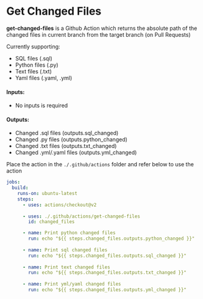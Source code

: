# Get Changed Files


**get-changed-files**  is a Github Action which returns the absolute path of the changed files in current branch from the target branch (on Pull Requests)

Currently supporting:
 - SQL files (.sql)
 - Python files (.py)
 - Text files (.txt)
 - Yaml files (.yaml, .yml)

#### Inputs:
 - No inputs is required

#### Outputs:
 -   Changed .sql files		(outputs.sql_changed) 
 -   Changed .py files		(outputs.python_changed)
 -  Changed .txt files		(outputs.txt_changed)
 -  Changed .yml/.yaml files (outputs.yml_changed) 

Place the action in the ```./.github/actions``` folder and refer below to use the action

```yaml
jobs:
  build:
    runs-on: ubuntu-latest
    steps:  
      - uses: actions/checkout@v2
   
      - uses: ./.github/actions/get-changed-files
        id: changed_files

      - name: Print python changed files
        run: echo "${{ steps.changed_files.outputs.python_changed }}"
        
      - name: Print sql changed files
        run: echo "${{ steps.changed_files.outputs.sql_changed }}"  
      
      - name: Print text changed files
        run: echo "${{ steps.changed_files.outputs.txt_changed }}"
        
      - name: Print yml/yaml changed files
        run: echo "${{ steps.changed_files.outputs.yml_changed }}" 
``` 
